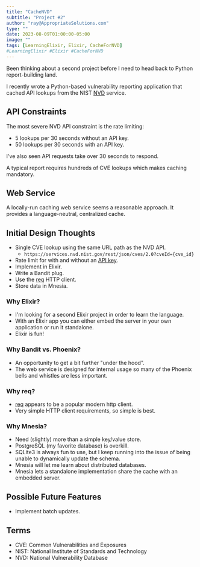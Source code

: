 ```yaml
---
title: "CacheNVD"
subtitle: "Project #2"
author: "ray@AppropriateSolutions.com"
type: ""
date: 2023-08-09T01:00:00-05:00
image: ""
tags: [LearningElixir, Elixir, CacheForNVD]
#LearningElixir #Elixir #CacheForNVD
---
```


Been thinking about a second project before I need to head back to Python report-building land.

I recently wrote a Python-based vulnerability reporting application that cached API lookups from the NIST [NVD](https://nvd.nist.gov/) service.

## API Constraints

The most severe NVD API constraint is the rate limiting:

- 5 lookups per 30 seconds without an API key.
- 50 lookups per 30 seconds with an API key.

I've also seen API requests take over 30 seconds to respond.

A typical report requires hundreds of CVE lookups which makes caching mandatory.

<!--more-->

## Web Service

A locally-run caching web service seems a reasonable approach.
It provides a language-neutral, centralized cache.

## Initial Design Thoughts

- Single CVE lookup using the same URL path as the NVD API.
  - `https://services.nvd.nist.gov/rest/json/cves/2.0?cveId={cve_id}`
- Rate limit for with and without an [API key](https://nvd.nist.gov/general/news/API-Key-Announcement).
- Implement in Elixir.
- Write a Bandit plug.
- Use the [req](https://github.com/wojtekmach/req) HTTP client.
- Store data in Mnesia.

### Why Elixir?

- I'm looking for a second Elixir project in order to learn the language.
- With an Elixir app you can either embed the server in your own application or run it standalone.
- Elixir is fun!

### Why Bandit vs. Phoenix?

- An opportunity to get a bit further "under the hood".
- The web service is designed for internal usage so many of the Phoenix bells and whistles are less important.

### Why req?

- [req](https://andrealeopardi.com/posts/breakdown-of-http-clients-in-elixir/#req) appears to be a popular modern http client.
- Very simple HTTP client requirements, so simple is best.

### Why Mnesia?

- Need (slightly) more than a simple key/value store.
- PostgreSQL (my favorite database) is overkill.
- SQLite3 is always fun to use, but I keep running into the issue of being unable to dynamically update the schema.
- Mnesia will let me learn about distributed databases.
- Mnesia lets a standalone implementation share the cache with an embedded server.

## Possible Future Features

- Implement batch updates.

## Terms

- CVE: Common Vulnerabilities and Exposures
- NIST: National Institute of Standards and Technology
- NVD: National Vulnerability Database

